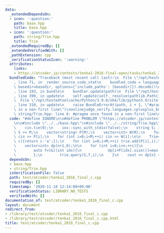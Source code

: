 ```yaml
---
data:
  _extendedDependsOn:
  - icon: ':question:'
    path: base.hpp
    title: base.hpp
  - icon: ':question:'
    path: string/Trie.hpp
    title: Trie
  _extendedRequiredBy: []
  _extendedVerifiedWith: []
  _pathExtension: cpp
  _verificationStatusIcon: ':warning:'
  attributes:
    links:
    - https://atcoder.jp/contests/tenka1-2016-final-open/tasks/tenka1_2016_final_c
  bundledCode: "Traceback (most recent call last):\n  File \"/opt/hostedtoolcache/Python/3.9.0/x64/lib/python3.9/site-packages/onlinejudge_verify/documentation/build.py\"\
    , line 71, in _render_source_code_stat\n    bundled_code = language.bundle(stat.path,\
    \ basedir=basedir, options={'include_paths': [basedir]}).decode()\n  File \"/opt/hostedtoolcache/Python/3.9.0/x64/lib/python3.9/site-packages/onlinejudge_verify/languages/cplusplus.py\"\
    , line 193, in bundle\n    bundler.update(path)\n  File \"/opt/hostedtoolcache/Python/3.9.0/x64/lib/python3.9/site-packages/onlinejudge_verify/languages/cplusplus_bundle.py\"\
    , line 399, in update\n    self.update(self._resolve(pathlib.Path(included), included_from=path))\n\
    \  File \"/opt/hostedtoolcache/Python/3.9.0/x64/lib/python3.9/site-packages/onlinejudge_verify/languages/cplusplus_bundle.py\"\
    , line 310, in update\n    raise BundleErrorAt(path, i + 1, \"#pragma once found\
    \ in a non-first line\")\nonlinejudge_verify.languages.cplusplus_bundle.BundleErrorAt:\
    \ string/Trie.hpp: line 6: #pragma once found in a non-first line\n"
  code: "#define IGNORE\n\n#define PROBLEM \"https://atcoder.jp/contests/tenka1-2016-final-open/tasks/tenka1_2016_final_c\"\
    \n\n#include \"../../base.hpp\"\n#include \"../../string/Trie.hpp\"\n\nint main(){\n\
    \    cin.tie(0);\n    ios::sync_with_stdio(false);\n    string S; int M; cin >>\
    \ S >> M;\n    vector<string> P(M);\n    vector<int> W(M);\n    for (int i=0;i<M;++i)\
    \ cin >> P[i];\n    for (int i=0;i<M;++i) cin >> W[i];\n\n    Trie<26> trie([](char\
    \ c){return c-'a';});\n    for (int i=0;i<M;++i) trie.add(P[i],i);\n    int n=S.size();\n\
    \    vector<int> dp(n+1,0);\n\n    for (int i=0;i<n;++i){\n        dp[i+1]=max(dp[i+1],dp[i]);\n\
    \        auto f=[&](int idx){\n            dp[i+P[idx].size()]=max(dp[i+P[idx].size()],dp[i]+W[idx]);\n\
    \        };\n        trie.query(S,f,i);\n    }\n    cout << dp[n] << '\\n';\n}"
  dependsOn:
  - base.hpp
  - string/Trie.hpp
  isVerificationFile: false
  path: test/atcoder/tenka1_2016_final_c.cpp
  requiredBy: []
  timestamp: '2020-11-18 12:14:00+09:00'
  verificationStatus: LIBRARY_NO_TESTS
  verifiedWith: []
documentation_of: test/atcoder/tenka1_2016_final_c.cpp
layout: document
redirect_from:
- /library/test/atcoder/tenka1_2016_final_c.cpp
- /library/test/atcoder/tenka1_2016_final_c.cpp.html
title: test/atcoder/tenka1_2016_final_c.cpp
---
```

